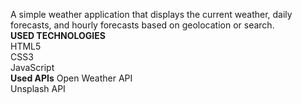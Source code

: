 A simple weather application that displays the current weather, daily forecasts, and hourly forecasts based on geolocation or search.</br>
**USED TECHNOLOGIES**</br>
HTML5</br>
CSS3</br>
JavaScript</br>
**Used APIs**
Open Weather API</br>
Unsplash API
